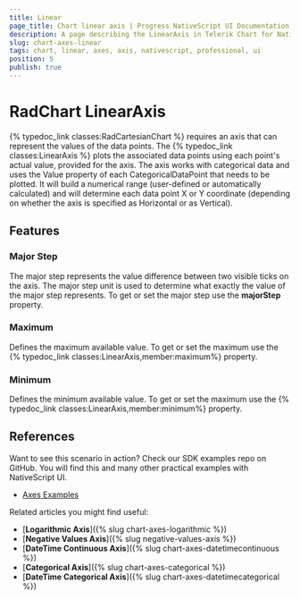 ```yaml
---
title: Linear
page_title: Chart linear axis | Progress NativeScript UI Documentation
description: A page describing the LinearAxis in Telerik Chart for NativeScript. This article explains the most important things you need to know before using Linear axis.
slug: chart-axes-linear
tags: chart, linear, axes, axis, nativescript, professional, ui
position: 5
publish: true
---
```



# RadChart LinearAxis

{% typedoc_link classes:RadCartesianChart %} requires an axis that can represent the values of the data points. The {% typedoc_link classes:LinearAxis %} plots the associated data points using each point's actual value, provided for the axis. The axis works with categorical data and uses the Value property of each CategoricalDataPoint that needs to be plotted. It will build a numerical range (user-defined or automatically calculated) and will determine each data point X or Y coordinate (depending on whether the axis is specified as Horizontal or as Vertical).

<snippet id='ohlc-series'/>

## Features

### Major Step

The major step represents the value difference between two visible ticks on the axis. The major step unit is used to determine what exactly the value of the major step represents. To get or set the major step use the **majorStep** property.

### Maximum

Defines the maximum available value. To get or set the maximum use the {% typedoc_link classes:LinearAxis,member:maximum%} property.

### Minimum

Defines the minimum available value. To get or set the maximum use the {% typedoc_link classes:LinearAxis,member:minimum%}  property.

## References
Want to see this scenario in action?
Check our SDK examples repo on GitHub. You will find this and many other practical examples with NativeScript UI.

* [Axes Examples](https://github.com/telerik/nativescript-ui-samples/tree/master/chart/app/examples/axes)

Related articles you might find useful:

* [**Logarithmic Axis**]({% slug chart-axes-logarithmic %})
* [**Negative Values Axis**]({% slug negative-values-axis %})
* [**DateTime Continuous Axis**]({% slug chart-axes-datetimecontinuous %})
* [**Categorical Axis**]({% slug chart-axes-categorical %})
* [**DateTime Categorical Axis**]({% slug chart-axes-datetimecategorical %})
